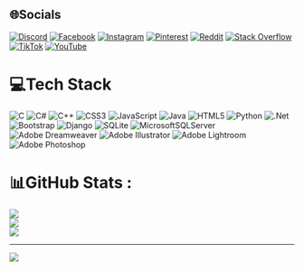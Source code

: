 
## 🌐Socials
[![Discord](https://img.shields.io/badge/Discord-%237289DA.svg?logo=discord&logoColor=white)](htttps://discord.gg/DatDZ) [![Facebook](https://img.shields.io/badge/Facebook-%231877F2.svg?logo=Facebook&logoColor=white)](https://facebook.com/tad.1811/) [![Instagram](https://img.shields.io/badge/Instagram-%23E4405F.svg?logo=Instagram&logoColor=white)](https://instagram.com/tad.1811/?igsh=YmEydzR1aXl3N3d6&utm_source=qr) [![Pinterest](https://img.shields.io/badge/Pinterest-%23E60023.svg?logo=Pinterest&logoColor=white)](https://pinterest.com/chedat0000/) [![Reddit](https://img.shields.io/badge/Reddit-%23FF4500.svg?logo=Reddit&logoColor=white)](https://reddit.com/user/AlternativePlan8781/) [![Stack Overflow](https://img.shields.io/badge/-Stackoverflow-FE7A16?logo=stack-overflow&logoColor=white)](https://stackoverflow.com/users/26653509/chí-Đạt) [![TikTok](https://img.shields.io/badge/TikTok-%23000000.svg?logo=TikTok&logoColor=white)](https://tiktok.com/@ZS218t3de/) [![YouTube](https://img.shields.io/badge/YouTube-%23FF0000.svg?logo=YouTube&logoColor=white)](https://youtube.com/c/@atchechi8850) 

# 💻Tech Stack
![C](https://img.shields.io/badge/c-%2300599C.svg?style=for-the-badge&logo=c&logoColor=white) ![C#](https://img.shields.io/badge/c%23-%23239120.svg?style=for-the-badge&logo=c-sharp&logoColor=white) ![C++](https://img.shields.io/badge/c++-%2300599C.svg?style=for-the-badge&logo=c%2B%2B&logoColor=white) ![CSS3](https://img.shields.io/badge/css3-%231572B6.svg?style=for-the-badge&logo=css3&logoColor=white) ![JavaScript](https://img.shields.io/badge/javascript-%23323330.svg?style=for-the-badge&logo=javascript&logoColor=%23F7DF1E) ![Java](https://img.shields.io/badge/java-%23ED8B00.svg?style=for-the-badge&logo=java&logoColor=white) ![HTML5](https://img.shields.io/badge/html5-%23E34F26.svg?style=for-the-badge&logo=html5&logoColor=white) ![Python](https://img.shields.io/badge/python-3670A0?style=for-the-badge&logo=python&logoColor=ffdd54) ![.Net](https://img.shields.io/badge/.NET-5C2D91?style=for-the-badge&logo=.net&logoColor=white) ![Bootstrap](https://img.shields.io/badge/bootstrap-%23563D7C.svg?style=for-the-badge&logo=bootstrap&logoColor=white) ![Django](https://img.shields.io/badge/django-%23092E20.svg?style=for-the-badge&logo=django&logoColor=white) ![SQLite](https://img.shields.io/badge/sqlite-%2307405e.svg?style=for-the-badge&logo=sqlite&logoColor=white) ![MicrosoftSQLServer](https://img.shields.io/badge/Microsoft%20SQL%20Sever-CC2927?style=for-the-badge&logo=microsoft%20sql%20server&logoColor=white) ![Adobe Dreamweaver](https://img.shields.io/badge/Adobe%20Dreamweaver-FF61F6.svg?style=for-the-badge&logo=Adobe%20Dreamweaver&logoColor=white) ![Adobe Illustrator](https://img.shields.io/badge/adobeillustrator-%23FF9A00.svg?style=for-the-badge&logo=adobeillustrator&logoColor=white) ![Adobe Lightroom](https://img.shields.io/badge/Adobe%20Lightroom-31A8FF.svg?style=for-the-badge&logo=Adobe%20Lightroom&logoColor=white) ![Adobe Photoshop](https://img.shields.io/badge/adobephotoshop-%2331A8FF.svg?style=for-the-badge&logo=adobephotoshop&logoColor=white)
# 📊GitHub Stats :
![](https://github-readme-stats.vercel.app/api?username=Dat213DZ&theme=radical&hide_border=false&include_all_commits=false&count_private=false)<br/>
![](https://github-readme-streak-stats.herokuapp.com/?user=Dat213DZ&theme=radical&hide_border=false)<br/>
![](https://github-readme-stats.vercel.app/api/top-langs/?username=Dat213DZ&theme=radical&hide_border=false&include_all_commits=false&count_private=false&layout=compact)

---
[![](https://visitcount.itsvg.in/api?id=Dat213DZ&icon=0&color=0)](https://visitcount.itsvg.in)
